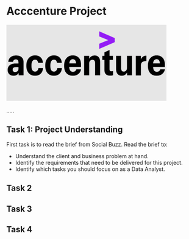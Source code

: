 # Acccenture Project

<img src="https://github.com/MaksymYakushev/Acccenture-Data-Analysis-Report/blob/main/Data/logo.png" width="420" height="200">

.....

## Task 1:  Project Understanding

First task is to read the brief from Social Buzz. Read the brief to:
- Understand the client and business problem at hand.
- Identify the requirements that need to be delivered for this project.
- Identify which tasks you should focus on as a Data Analyst.

## Task 2

## Task 3

## Task 4
